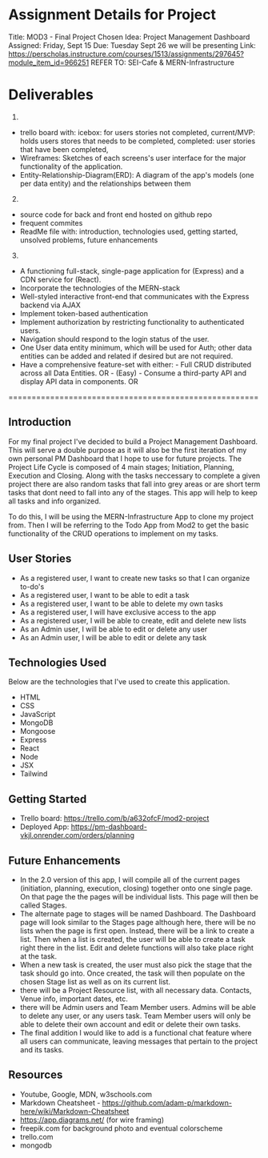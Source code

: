 

# Assignment Details for Project
Title: MOD3 - Final Project
Chosen Idea: Project Management Dashboard
Assigned: Friday, Sept 15
Due: Tuesday Sept 26 we will be presenting
Link: https://perscholas.instructure.com/courses/1513/assignments/297645?module_item_id=966251
REFER TO: SEI-Cafe & MERN-Infrastructure


# Deliverables
1.
- trello board with: icebox: for users stories not completed, current/MVP: holds users stores that needs to be completed, completed: user stories that have been completed, 
- Wireframes: Sketches of each screens's user interface for the major functionality of the application.
- Entity-Relationship-Diagram(ERD): A diagram of the app's models (one per data entity) and the relationships between them
2. 
- source code for back and front end hosted on github repo
- frequent commites
- ReadMe file with: introduction, technologies used, getting started, unsolved problems, future enhancements 
3. 
- A functioning full-stack, single-page application for (Express) and a CDN service for (React).
- Incorporate the technologies of the MERN-stack
- Well-styled interactive front-end that communicates with the Express backend via AJAX
- Implement token-based authentication
- Implement authorization by restricting functionality to authenticated users.
- Navigation should respond to the login status of the user.
- One User data entity minimum, which will be used for Auth; other data entities can be added and related if desired but are not required.
- Have a comprehensive feature-set with either:
        - Full CRUD distributed across all Data Entities. OR
        - (Easy) - Consume a third-party API and display API data in components. OR


======================================================


## Introduction
For my final project I've decided to build a Project Management Dashboard. This will serve a double purpose as it will also be the first iteration of my own personal PM Dashboard that I hope to use for future projects. The Project Life Cycle is composed of 4 main stages; Initiation, Planning, Execution and Closing. Along with the tasks neccessary to complete a given project there are also random tasks that fall into grey areas or are short term tasks that dont need to fall into any of the stages. This app will help to keep all tasks and info organized. 

To do this, I will be using the MERN-Infrastructure App to clone my project from. Then I will be referring to the Todo App from Mod2 to get the basic functionality of the CRUD operations to implement on my tasks. 


## User Stories
- As a registered user, I want to create new tasks so that I can organize to-do's
- As a registered user, I want to be able to edit a task
- As a registered user, I want to be able to delete my own tasks
- As a registered user, I will have exclusive access to the app 
- As a registered user, I will be able to create, edit and delete new lists
- As an Admin user, I will be able to edit or delete any user
- As an Admin user, I will be able to edit or delete any task


## Technologies Used
Below are the technologies that I've used to create this application. 
- HTML
- CSS
- JavaScript
- MongoDB
- Mongoose
- Express
- React
- Node
- JSX 
- Tailwind


## Getting Started
- Trello board: https://trello.com/b/a632ofcF/mod2-project
- Deployed App: https://pm-dashboard-vkjl.onrender.com/orders/planning


## Future Enhancements
- In the 2.0 version of this app, I will compile all of the current pages (initiation, planning, execution, closing) together onto one single page. On that page the the pages will be individual lists. This page will then be called Stages.
- The alternate page to stages will be named Dashboard. The Dashboard page will look similar to the Stages page although here, there will be no lists when the page is first open. Instead, there will be a link to create a list. Then when a list is created, the user will be able to create a task right there in the list. Edit and delete functions will also take place right at the task. 
- When a new task is created, the user must also pick the stage that the task should go into. Once created, the task will then populate on the chosen Stage list as well as on its current list.
- there will be a Project Resource list, with all necessary data. Contacts, Venue info, important dates, etc.
- there will be Admin users and Team Member users. Admins will be able to delete any user, or any users task. Team Member users will only be able to delete their own account and edit or delete their own tasks.
- The final addition I would like to add is a functional chat feature where all users can communicate, leaving messages that pertain to the project and its tasks. 


## Resources
- Youtube, Google, MDN, w3schools.com
- Markdown Cheatsheet - https://github.com/adam-p/markdown-here/wiki/Markdown-Cheatsheet
- https://app.diagrams.net/ (for wire framing)
- freepik.com for background photo and eventual colorscheme
- trello.com
- mongodb

